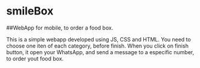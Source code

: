 # smileBox
##WebApp for mobile, to order a food box.

This is a simple webapp developed using JS, CSS and HTML.
You need to choose one iten of each category, before finish.
When you click on finish button, it open your WhatsApp, and send
a message to a especific number, to order yout food box.
